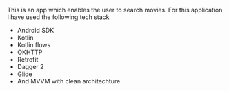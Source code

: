 This is an app which enables the user to search movies.
For this application I have used the following tech stack
* Android SDK
* Kotlin
* Kotlin flows
* OKHTTP
* Retrofit
* Dagger 2
* Glide
* And MVVM with clean architechture
